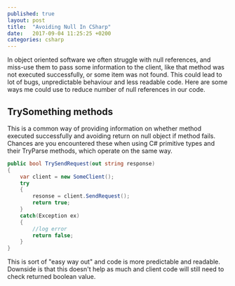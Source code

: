 ```yaml
---
published: true
layout: post
title:  "Avoiding Null In CSharp"
date:   2017-09-04 11:25:25 +0200
categories: csharp
---
```


In object oriented software we often struggle with null references, and miss-use them to pass some information to the client, like
that method was not executed successfully, or some item was not found.
This could lead to lot of bugs, unpredictable behaviour and less readable code.
Here are some ways me could use to reduce number of null references in our code.

## TrySomething methods

This is a common way of providing information on whether method executed successfully and avoiding return on null object if method fails. Chances are you encountered these when using C# primitive types and their TryParse methods, which operate on the same way.
    
```csharp
public bool TrySendRequest(out string response)
{
	var client = new SomeClient();
	try
	{
		resonse = client.SendRequest();
		return true;
	}
	catch(Exception ex)
	{
		//log error
		return false;
	}
}
```
    
This is sort of "easy way out" and code is more predictable and readable. Downside is that this doesn't help as much and client code will still need to check returned boolean value. 
